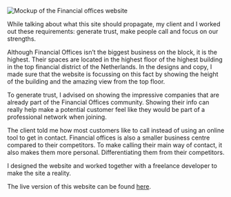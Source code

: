 ![Mockup of the Financial offices website](ProjectsImages/FinancialOffices/FinancialOffices-mockup.png)

While talking about what this site should propagate, my client and I worked out these requirements: generate trust, make people call and focus on our strengths.

Although Financial Offices isn’t the biggest business on the block, it is the highest. Their spaces are located in the highest floor of the highest building in the top financial district of the Netherlands. In the designs and copy, I made sure that the website is focussing on this fact by showing the height of the building and the amazing view from the top floor.

To generate trust, I advised on showing the impressive companies that are already part of the Financial Offices community. Showing their info can really help make a potential customer feel like they would be part of a professional network when joining.

The client told me how most customers like to call instead of using an online tool to get in contact. Financial offices is also a smaller business centre compared to their competitors. To make calling their main way of contact, it also makes them more personal. Differentiating them from their competitors.

I designed the website and worked together with a freelance developer to make the site a reality.

The live version of this website can be found [here](https://financialoffices.nl/).
